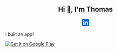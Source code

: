 <h2 align="center"> Hi 👋, I'm Thomas </h2>

<p align="center">
  <a href="https://www.linkedin.com/in/thomasmcdonald-009b1796">
    <img alt="Thomas' LinkedIn" width="22px" src="icons/linkedin.svg" />
  </a>
</p>


<p>
  I built an app!
</p>
  
  <a href='https://play.google.com/store/apps/dev?id=7119726401319691772'><img alt='Get it on Google Play' src='https://play.google.com/intl/en_us/badges/static/images/badges/en_badge_web_generic.png' width="30%"/></a>

